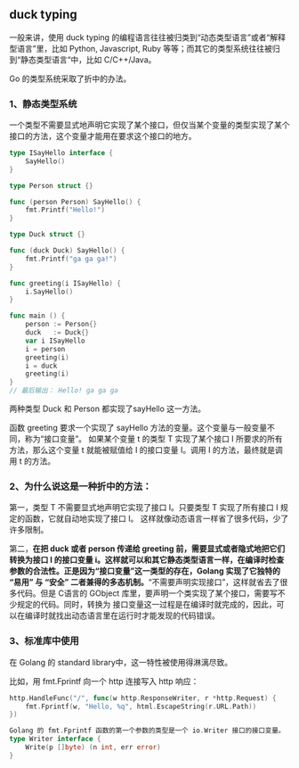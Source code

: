 ## duck typing
一般来讲，使用 duck typing 的编程语言往往被归类到“动态类型语言”或者“解释型语言”里，比如 Python, Javascript, Ruby 等等；而其它的类型系统往往被归到“静态类型语言“中，比如 C/C++/Java。

Go 的类型系统采取了折中的办法。

### 1、静态类型系统
一个类型不需要显式地声明它实现了某个接口，但仅当某个变量的类型实现了某个接口的方法，这个变量才能用在要求这个接口的地方。

```go
type ISayHello interface {
    SayHello()
}

type Person struct {}

func (person Person) SayHello() {
    fmt.Printf("Hello!")
}

type Duck struct {}

func (duck Duck) SayHello() {
    fmt.Printf("ga ga ga!")
}

func greeting(i ISayHello) {
    i.SayHello()
}

func main () {
    person := Person{}
    duck   := Duck{}
    var i ISayHello
    i = person
    greeting(i)
    i = duck
    greeting(i)
}
// 最后输出： Hello! ga ga ga
```
两种类型 Duck 和 Person 都实现了sayHello 这一方法。

函数 greeting 要求一个实现了 sayHello 方法的变量。这个变量与一般变量不同，称为“接口变量”。 如果某个变量 t 的类型 T 实现了某个接口 I 所要求的所有方法，那么这个变量 t 就能被赋值给 I 的接口变量 I。调用 I 的方法，最终就是调用 t 的方法。

### 2、为什么说这是一种折中的方法：
第一，类型 T 不需要显式地声明它实现了接口 I。只要类型 T 实现了所有接口 I 规定的函数，它就自动地实现了接口 I。 这样就像动态语言一样省了很多代码，少了许多限制。

第二，**在把 duck 或者 person 传递给 greeting 前，需要显式或者隐式地把它们转换为接口 I 的接口变量 i。这样就可以和其它静态类型语言一样，在编译时检查参数的合法性。正是因为“接口变量”这一类型的存在，Golang 实现了它独特的 “易用” 与 “安全” 二者兼得的多态机制。**“不需要声明实现接口”，这样就省去了很多代码。但是 C语言的 GObject 库里，要声明一个类实现了某个接口，需要写不少规定的代码。同时，转换为 接口变量这一过程是在编译时就完成的，因此，可以在编译时就找出动态语言里在运行时才能发现的代码错误。

### 3、标准库中使用
在 Golang 的 standard library中，这一特性被使用得淋漓尽致。

比如，用 fmt.Fprintf 向一个 http 连接写入 http 响应：

```go
http.HandleFunc("/", func(w http.ResponseWriter, r *http.Request) {
    fmt.Fprintf(w, "Hello, %q", html.EscapeString(r.URL.Path))
})

Golang 的 fmt.Fprintf 函数的第一个参数的类型是一个 io.Writer 接口的接口变量。
type Writer interface {
    Write(p []byte) (n int, err error)
}
```
